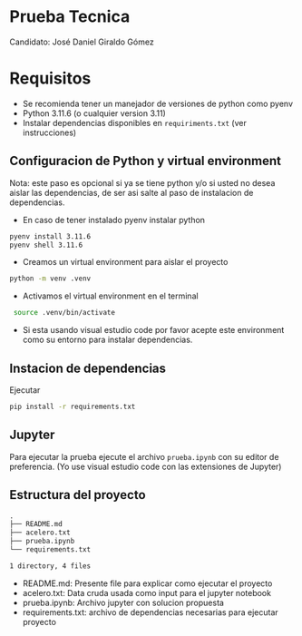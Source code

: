 # Prueba Tecnica

Candidato: José Daniel Giraldo Gómez

# Requisitos

- Se recomienda tener un manejador de versiones de python como pyenv
- Python 3.11.6 (o cualquier version 3.11)
- Instalar dependencias disponibles en `requiriments.txt` (ver instrucciones)

## Configuracion de Python y virtual environment

Nota: este paso es opcional si ya se tiene python y/o si 
usted no desea aislar las dependencias, de ser asi salte
al paso de instalacion de dependencias.

- En caso de tener instalado pyenv instalar python 

```bash
pyenv install 3.11.6
pyenv shell 3.11.6
```

- Creamos un virtual environment para aislar el proyecto

```bash
python -m venv .venv
```

- Activamos el virtual environment en el terminal 

```bash
 source .venv/bin/activate
```

- Si esta usando visual estudio code por favor acepte este environment
  como su entorno para instalar dependencias.

## Instacion de dependencias

Ejecutar

```bash
pip install -r requirements.txt
```

## Jupyter

Para ejecutar la prueba ejecute el archivo `prueba.ipynb` con su editor
de preferencia. (Yo use visual estudio code con las extensiones de Jupyter)

## Estructura del proyecto

```txt
.
├── README.md
├── acelero.txt
├── prueba.ipynb
└── requirements.txt

1 directory, 4 files
```

- README.md: Presente file para explicar como ejecutar el proyecto
- acelero.txt: Data cruda usada como input para el jupyter notebook
- prueba.ipynb: Archivo jupyter con solucion propuesta
- requirements.txt: archivo de dependencias necesarias para ejecutar
  proyecto